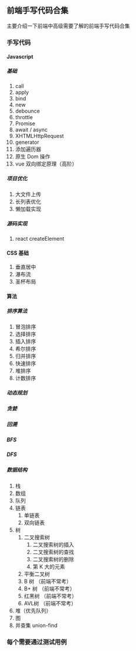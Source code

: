 ## 前端手写代码合集

主要介绍一下前端中高级需要了解的前端手写代码合集

### 手写代码

#### Javascript

##### 基础

1. call
2. apply
3. bind
4. new
5. debounce
6. throttle
7. Promise
8. await / async
9. XHTMLHttpRequest
10. generator
11. 添加遍历器
12. 原生 Dom 操作
13. vue 双向绑定原理（高阶）

##### 项目优化

1. 大文件上传
2. 长列表优化
3. 懒加载实现

##### 源码实现

1. react createElement

#### CSS 基础

1. 垂直居中
2. 瀑布流
3. 圣杯布局

#### 算法

##### 排序算法

1. 冒泡排序
2. 选择排序
3. 插入排序
4. 希尔排序
5. 归并排序
6. 快速排序
7. 堆排序
8. 计数排序

##### 动态规划

##### 贪婪

##### 回溯

##### BFS

##### DFS

##### 数据结构

1. 栈
2. 数组
3. 队列
4. 链表
   1. 单链表
   2. 双向链表
5. 树
   1. 二叉搜索树
      1. 二叉搜索树的插入
      2. 二叉搜索树的查找
      3. 二叉搜索树的删除
      4. 第 K 大的元素
   2. 平衡二叉树
   3. B 树 （前端不常考）
   4. B+ 树 （前端不常考）
   5. 红黑树 （前端不常考）
   6. AVL树 （前端不常考）
6. 堆（优先队列）
7. 图
8. 并查集 union-find

### 每个需要通过测试用例

